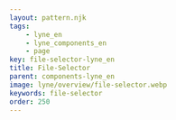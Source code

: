 ```yaml
---
layout: pattern.njk
tags: 
    - lyne_en
    - lyne_components_en
    - page
key: file-selector-lyne_en
title: File-Selector
parent: components-lyne_en
image: lyne/overview/file-selector.webp
keywords: file-selector
order: 250
---
```

